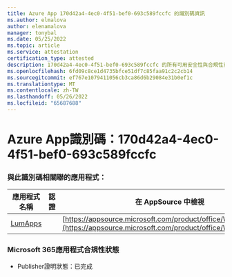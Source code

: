 ```yaml
---
title: Azure App 170d42a4-4ec0-4f51-bef0-693c589fccfc 的識別碼資訊
ms.author: elmalova
author: elenamalova
manager: tonybal
ms.date: 05/25/2022
ms.topic: article
ms.service: attestation
certification_type: attested
description: 170d42a4-4ec0-4f51-bef0-693c589fccfc 的所有可用安全性與合規性資訊。
ms.openlocfilehash: 6fd09c8ce1d4735bfce51df7c85faa91c2c2cb14
ms.sourcegitcommit: ef767e1079411056cb3ca86d6b29084e31b0ef1c
ms.translationtype: MT
ms.contentlocale: zh-TW
ms.lasthandoff: 05/26/2022
ms.locfileid: "65687688"
---
```

# <a name="azure-app-id-170d42a4-4ec0-4f51-bef0-693c589fccfc"></a>Azure App識別碼：170d42a4-4ec0-4f51-bef0-693c589fccfc


### <a name="apps-associated-with-this-id"></a>與此識別碼相關聯的應用程式：
| **應用程式名稱** | **認證** | **在 AppSource 中檢視** |
|--------------|---------------|-----------------------|
| [LumApps](../forward/WA200001015.md) |  | [https://appsource.microsoft.com/product/office/WA200001015](https://appsource.microsoft.com/product/office/WA200001015) |

### <a name="microsoft-365-app-compliance-status"></a>Microsoft 365應用程式合規性狀態
- Publisher證明狀態：已完成
